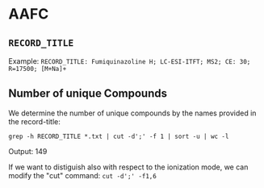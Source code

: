 # AAFC 

## ```RECORD_TITLE``` 

Example: ```RECORD_TITLE: Fumiquinazoline H; LC-ESI-ITFT; MS2; CE: 30; R=17500; [M+Na]+```

## Number of unique Compounds

We determine the number of unique compounds by the names provided in the record-title: 

```
grep -h RECORD_TITLE *.txt | cut -d';' -f 1 | sort -u | wc -l
```

Output: 149

If we want to distiguish also with respect to the ionization mode, we can modify the "cut" 
command: ```cut -d';' -f1,6```
